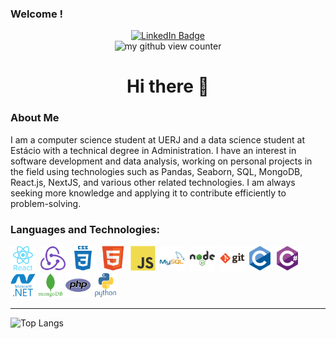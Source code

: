 ### Welcome !

<!--
**ahmbarreiros/ahmbarreiros** is a ✨ _special_ ✨ repository because its `README.md` (this file) appears on your GitHub profile.

Here are some ideas to get you started:

- 🔭 I’m currently working on ...
- 🌱 I’m currently learning ...
- 👯 I’m looking to collaborate on ...
- 🤔 I’m looking for help with ...
- 💬 Ask me about ...
- 📫 How to reach me: ...
- 😄 Pronouns: ...
- ⚡ Fun fact: ...
-->
<main align="center">
  <div id="badges">
    <a href="https://www.linkedin.com/in/ant%C3%B4nio-henrique-0aa9a2242/">
      <img src="https://img.shields.io/badge/LinkedIn-blue?style=for-the-badge&logo=linkedin&logoColor=white" alt="LinkedIn Badge"/>
    </a>
  </div>
  <img src="https://komarev.com/ghpvc/?username=ahmbarreiros&style=flat-square&color=blue" alt="my github view counter"/>
  <h1>Hi there 👋</h1>
</main>

### About Me
I am a computer science student at UERJ and a data science student at Estácio with a technical degree in Administration. I have an interest in software development and data analysis, working on personal projects in the field using technologies such as Pandas, Seaborn, SQL, MongoDB, React.js, NextJS, and various other related technologies. I am always seeking more knowledge and applying it to contribute efficiently to problem-solving.


### Languages and Technologies:
<div>
  <img src="https://github.com/devicons/devicon/blob/master/icons/react/react-original-wordmark.svg" title="React" alt="React" width="40" height="40"/>&nbsp;
  <img src="https://github.com/devicons/devicon/blob/master/icons/redux/redux-original.svg" title="Redux" alt="Redux " width="40" height="40"/>&nbsp;
  <img src="https://github.com/devicons/devicon/blob/master/icons/css3/css3-plain-wordmark.svg"  title="CSS3" alt="CSS" width="40" height="40"/>&nbsp;
  <img src="https://github.com/devicons/devicon/blob/master/icons/html5/html5-original.svg" title="HTML5" alt="HTML" width="40" height="40"/>&nbsp;
  <img src="https://github.com/devicons/devicon/blob/master/icons/javascript/javascript-original.svg" title="JavaScript" alt="JavaScript" width="40" height="40"/>&nbsp;
  <img src="https://github.com/devicons/devicon/blob/master/icons/mysql/mysql-original-wordmark.svg" title="MySQL"  alt="MySQL" width="40" height="40"/>&nbsp;
  <img src="https://github.com/devicons/devicon/blob/master/icons/nodejs/nodejs-original-wordmark.svg" title="NodeJS" alt="NodeJS" width="40" height="40"/>&nbsp;
  <img src="https://github.com/devicons/devicon/blob/master/icons/git/git-original-wordmark.svg" title="Git" **alt="Git" width="40" height="40"/>
  <img src="https://github.com/devicons/devicon/blob/master/icons/c/c-original.svg" title="C" **alt="C" width="40" height="40"/>
  <img src="https://github.com/devicons/devicon/blob/master/icons/csharp/csharp-original.svg" title="C#" **alt="C#" width="40" height="40"/>
  <img src="https://github.com/devicons/devicon/blob/master/icons/dot-net/dot-net-plain-wordmark.svg" title="dotNET" **alt="dotNET" width="40" height="40"/>
  <img src="https://github.com/devicons/devicon/blob/master/icons/mongodb/mongodb-plain-wordmark.svg" title="mongoDB" **alt="mongoDB" width="40" height="40"/>
  <img src="https://github.com/devicons/devicon/blob/master/icons/php/php-original.svg" title="PHP" **alt="PHP" width="40" height="40"/>
  <img src="https://github.com/devicons/devicon/blob/master/icons/python/python-original-wordmark.svg" title="Python" **alt="Python" width="40" height="40"/>
</div>
<hr />

<!-- ![GitHub Streak](https://github-readme-streak-stats.herokuapp.com?user=ahmbarreiros&theme=tokyonight&hide_border=true&date_format=j%2Fn%5B%2FY%5D)

<!--
<hr />
![Ahmbarreiros's GitHub stats](https://github-readme-stats.vercel.app/api?username=ahmbarreiros&show_icons=true&theme=tokyonight&hide_border=true&date_format=j%2Fn%5B%2FY%5D)
<hr />
-->

![Top Langs](https://github-readme-stats.vercel.app/api/top-langs/?username=ahmbarreiros&layout=compact&theme=tokyonight&hide_border=true&date_format=j%2Fn%5B%2FY%5D)
